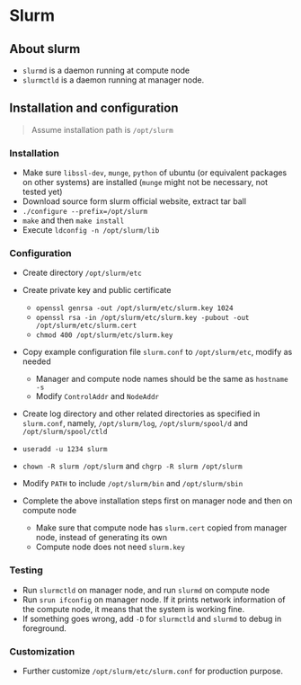 # Slurm

## About slurm

* `slurmd` is a daemon running at compute node
* `slurmctld` is a daemon running at manager node.

## Installation and configuration

> Assume installation path is `/opt/slurm`

### Installation

* Make sure `libssl-dev`, `munge`, `python` of ubuntu (or equivalent packages on other systems) are installed (`munge` might not be necessary, not tested yet)
* Download source form slurm official website, extract tar ball
* `./configure --prefix=/opt/slurm`
* `make` and then `make install`
* Execute `ldconfig -n /opt/slurm/lib`

### Configuration
* Create directory `/opt/slurm/etc`
* Create private key and public certificate
    - `openssl genrsa -out /opt/slurm/etc/slurm.key 1024`
    - `openssl rsa -in /opt/slurm/etc/slurm.key -pubout -out /opt/slurm/etc/slurm.cert`
    - `chmod 400 /opt/slurm/etc/slurm.key`
* Copy example configuration file `slurm.conf` to `/opt/slurm/etc`, modify as needed
    - Manager and compute node names should be the same as `hostname -s`
    - Modify `ControlAddr` and `NodeAddr`
* Create log directory and other related directories as specified in `slurm.conf`, namely, `/opt/slurm/log`, `/opt/slurm/spool/d` and `/opt/slurm/spool/ctld`

* `useradd -u 1234 slurm`
* `chown -R slurm /opt/slurm` and `chgrp -R slurm /opt/slurm`
* Modify `PATH` to include `/opt/slurm/bin` and `/opt/slurm/sbin`

* Complete the above installation steps first on manager node and then on compute node
    - Make sure that compute node has `slurm.cert` copied from manager node, instead of generating its own
    - Compute node does not need `slurm.key`

### Testing

* Run `slurmctld` on manager node, and run `slurmd` on compute node
* Run `srun ifconfig` on manager node. If it prints network information of the compute node, it means that the system is working fine.
* If something goes wrong, add `-D` for `slurmctld` and `slurmd` to debug in foreground.

### Customization

* Further customize `/opt/slurm/etc/slurm.conf` for production purpose.
